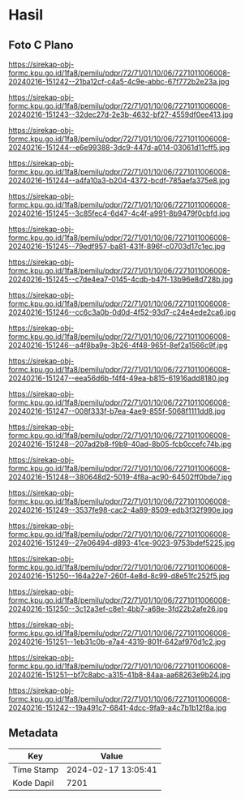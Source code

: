 # Hasil

## Foto C Plano

https://sirekap-obj-formc.kpu.go.id/1fa8/pemilu/pdpr/72/71/01/10/06/7271011006008-20240216-151242--21ba12cf-c4a5-4c9e-abbc-67f772b2e23a.jpg

https://sirekap-obj-formc.kpu.go.id/1fa8/pemilu/pdpr/72/71/01/10/06/7271011006008-20240216-151243--32dec27d-2e3b-4632-bf27-4559df0ee413.jpg

https://sirekap-obj-formc.kpu.go.id/1fa8/pemilu/pdpr/72/71/01/10/06/7271011006008-20240216-151244--e6e99388-3dc9-447d-a014-03061d11cff5.jpg

https://sirekap-obj-formc.kpu.go.id/1fa8/pemilu/pdpr/72/71/01/10/06/7271011006008-20240216-151244--a4fa10a3-b204-4372-bcdf-785aefa375e8.jpg

https://sirekap-obj-formc.kpu.go.id/1fa8/pemilu/pdpr/72/71/01/10/06/7271011006008-20240216-151245--3c85fec4-6d47-4c4f-a991-8b9479f0cbfd.jpg

https://sirekap-obj-formc.kpu.go.id/1fa8/pemilu/pdpr/72/71/01/10/06/7271011006008-20240216-151245--79edf957-ba81-431f-896f-c0703d17c1ec.jpg

https://sirekap-obj-formc.kpu.go.id/1fa8/pemilu/pdpr/72/71/01/10/06/7271011006008-20240216-151245--c7de4ea7-0145-4cdb-b47f-13b96e8d728b.jpg

https://sirekap-obj-formc.kpu.go.id/1fa8/pemilu/pdpr/72/71/01/10/06/7271011006008-20240216-151246--cc6c3a0b-0d0d-4f52-93d7-c24e4ede2ca6.jpg

https://sirekap-obj-formc.kpu.go.id/1fa8/pemilu/pdpr/72/71/01/10/06/7271011006008-20240216-151246--a4f8ba9e-3b26-4f48-965f-8ef2a1566c9f.jpg

https://sirekap-obj-formc.kpu.go.id/1fa8/pemilu/pdpr/72/71/01/10/06/7271011006008-20240216-151247--eea56d6b-f4f4-49ea-b815-61916add8180.jpg

https://sirekap-obj-formc.kpu.go.id/1fa8/pemilu/pdpr/72/71/01/10/06/7271011006008-20240216-151247--008f333f-b7ea-4ae9-855f-5068f1111dd8.jpg

https://sirekap-obj-formc.kpu.go.id/1fa8/pemilu/pdpr/72/71/01/10/06/7271011006008-20240216-151248--207ad2b8-f9b9-40ad-8b05-fcb0ccefc74b.jpg

https://sirekap-obj-formc.kpu.go.id/1fa8/pemilu/pdpr/72/71/01/10/06/7271011006008-20240216-151248--380648d2-5019-4f8a-ac90-64502ff0bde7.jpg

https://sirekap-obj-formc.kpu.go.id/1fa8/pemilu/pdpr/72/71/01/10/06/7271011006008-20240216-151249--3537fe98-cac2-4a89-8509-edb3f32f990e.jpg

https://sirekap-obj-formc.kpu.go.id/1fa8/pemilu/pdpr/72/71/01/10/06/7271011006008-20240216-151249--27e06494-d893-41ce-9023-9753bdef5225.jpg

https://sirekap-obj-formc.kpu.go.id/1fa8/pemilu/pdpr/72/71/01/10/06/7271011006008-20240216-151250--164a22e7-260f-4e8d-8c99-d8e51fc252f5.jpg

https://sirekap-obj-formc.kpu.go.id/1fa8/pemilu/pdpr/72/71/01/10/06/7271011006008-20240216-151250--3c12a3ef-c8e1-4bb7-a68e-3fd22b2afe26.jpg

https://sirekap-obj-formc.kpu.go.id/1fa8/pemilu/pdpr/72/71/01/10/06/7271011006008-20240216-151251--1eb31c0b-e7a4-4319-801f-642af970d1c2.jpg

https://sirekap-obj-formc.kpu.go.id/1fa8/pemilu/pdpr/72/71/01/10/06/7271011006008-20240216-151251--bf7c8abc-a315-41b8-84aa-aa68263e9b24.jpg

https://sirekap-obj-formc.kpu.go.id/1fa8/pemilu/pdpr/72/71/01/10/06/7271011006008-20240216-151242--19a491c7-6841-4dcc-9fa9-a4c7b1b12f8a.jpg


## Metadata

| Key        | Value               |
| ---------- | ------------------- |
| Time Stamp | 2024-02-17 13:05:41 |
| Kode Dapil | 7201                |



